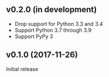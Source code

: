 v0.2.0 (in development)
-----------------------
- Drop support for Python 3.3 and 3.4
- Support Python 3.7 through 3.9
- Support PyPy 3

v0.1.0 (2017-11-26)
-------------------
Initial release
